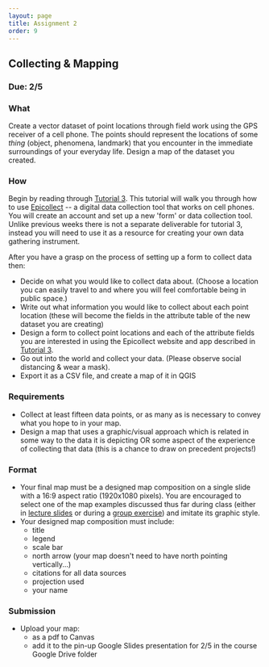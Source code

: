 ```yaml
---
layout: page
title: Assignment 2
order: 9
---
```


## Collecting & Mapping

### Due: 2/5

### What

Create a vector dataset of point locations through field work using the GPS receiver of a cell phone. The points should represent the locations of some *thing* (object, phenomena, landmark) that you encounter in the immediate surroundings of your everyday life. Design a map of the dataset you created.

### How

Begin by reading through [Tutorial 3](/methods-in-spatial-research-sp2021/tutorials/tutorial03/). This tutorial will walk you through how to use [Epicollect](https://five.epicollect.net/) -- a digital data collection tool that works on cell phones. You will create an account and set up a new 'form' or data collection tool. Unlike previous weeks there is not a separate deliverable for tutorial 3, instead you will need to use it as a resource for creating your own data gathering instrument. 

After you have a grasp on the process of setting up a form to collect data then:

- Decide on what you would like to collect data about. (Choose a location you can easily travel to and where you will feel comfortable being in public space.)
- Write out what information you would like to collect about each point location (these will become the fields in the attribute table of the new dataset you are creating)
- Design a form to collect point locations and each of the attribute fields you are interested in using the Epicollect website and app described in [Tutorial 3](/methods-in-spatial-research-sp2021/tutorials/tutorial03/).  
- Go out into the world and collect your data. (Please observe social distancing & wear a mask).
- Export it as a CSV file, and create a map of it in QGIS

### Requirements

- Collect at least fifteen data points, or as many as is necessary to convey what you hope to in your map.
- Design a map that uses a graphic/visual approach which is related in some way to the data it is depicting OR some aspect of the experience of collecting that data (this is a chance to draw on precedent projects!)

### Format

- Your final map must be a designed map composition on a single slide with a 16:9 aspect ratio (1920x1080 pixels). You are encouraged to select one of the map examples discussed thus far during class (either in [lecture slides](https://drive.google.com/open?id=1tQHHcbWB65EVjiqt-9ajyd5sVMHPuzls&authuser=db2672%40columbia.edu&usp=drive_fs) or during a [group exercise](https://drive.google.com/open?id=1f39yOn8mfryxkJdiHvaqJ3zQGA8elu47&authuser=db2672%40columbia.edu&usp=drive_fs)) and imitate its graphic style. 
- Your designed map composition must include:
  - title
  - legend
  - scale bar
  - north arrow (your map doesn't need to have north pointing vertically...)
  - citations for all data sources  
  - projection used
  - your name  

### Submission

- Upload your map:
  - as a pdf to Canvas
  - add it to the pin-up Google Slides presentation for 2/5 in the course Google Drive folder
